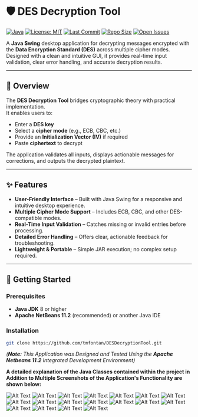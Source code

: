 # 🛡️ DES Decryption Tool

[![Java](https://img.shields.io/badge/Java-8%2B-blue.svg)](https://www.oracle.com/java/technologies/javase-downloads.html)
[![License: MIT](https://img.shields.io/badge/License-MIT-green.svg)](LICENSE)
[![Last Commit](https://img.shields.io/github/last-commit/tmfontan/DESDecryptionTool)](https://github.com/tmfontan/DESDecryptionTool/commits/main)
[![Repo Size](https://img.shields.io/github/repo-size/tmfontan/DESDecryptionTool)](https://github.com/tmfontan/DESDecryptionTool)
[![Open Issues](https://img.shields.io/github/issues/tmfontan/DESDecryptionTool)](https://github.com/tmfontan/DESDecryptionTool/issues)

A **Java Swing** desktop application for decrypting messages encrypted with the **Data Encryption Standard (DES)** across multiple cipher modes.  
Designed with a clean and intuitive GUI, it provides real-time input validation, clear error handling, and accurate decryption results.

---

## 📖 Overview

The **DES Decryption Tool** bridges cryptographic theory with practical implementation.  
It enables users to:

- Enter a **DES key**
- Select a **cipher mode** (e.g., ECB, CBC, etc.)
- Provide an **Initialization Vector (IV)** if required
- Paste **ciphertext** to decrypt

The application validates all inputs, displays actionable messages for corrections, and outputs the decrypted plaintext.

---

## ✨ Features

- **User-Friendly Interface** – Built with Java Swing for a responsive and intuitive desktop experience.  
- **Multiple Cipher Mode Support** – Includes ECB, CBC, and other DES-compatible modes.  
- **Real-Time Input Validation** – Catches missing or invalid entries before processing.  
- **Detailed Error Handling** – Offers clear, actionable feedback for troubleshooting.  
- **Lightweight & Portable** – Simple JAR execution; no complex setup required.  

---

## 🚀 Getting Started

### Prerequisites
- **Java JDK** 8 or higher  
- **Apache NetBeans 11.2** (recommended) or another Java IDE

### Installation
```bash
git clone https://github.com/tmfontan/DESDecryptionTool.git
```

*(**Note:** This Application was Designed and Tested Using the **Apache Netbeans 11.2** Integrated Development Environment)*

**A detailed explanation of the Java Classes contained within the project in Addition to Multiple Screenshots of the Application's Functionality are shown below:**

![Alt Text](DESDecryptionTool/Screenshots/divider_line_neon.png)
![Alt Text](DESDecryptionTool/Screenshots/Screenshot_Initial.png)
![Alt Text](DESDecryptionTool/Screenshots/divider_line_neon.png)
![Alt Text](DESDecryptionTool/Screenshots/Class_Explaination.png)
![Alt Text](DESDecryptionTool/Screenshots/divider_line_neon.png)
![Alt Text](DESDecryptionTool/Screenshots/Screenshot_Display_Cipher_Modes.png)
![Alt Text](DESDecryptionTool/Screenshots/divider_line_neon.png)
![Alt Text](DESDecryptionTool/Screenshots/Screenshot_Warning_Messsage_One.png)
![Alt Text](DESDecryptionTool/Screenshots/divider_line_neon.png)
![Alt Text](DESDecryptionTool/Screenshots/Screenshot_Warning_Message_Effects_One.png)
![Alt Text](DESDecryptionTool/Screenshots/divider_line_neon.png)
![Alt Text](DESDecryptionTool/Screenshots/Screenshot_Warning_Messsage_Two.png)
![Alt Text](DESDecryptionTool/Screenshots/divider_line_neon.png)
![Alt Text](DESDecryptionTool/Screenshots/Screenshot_Warning_Message_Effects_Two.png)
![Alt Text](DESDecryptionTool/Screenshots/divider_line_neon.png)
![Alt Text](DESDecryptionTool/Screenshots/Screenshot_Decryption_Result_One.png)
![Alt Text](DESDecryptionTool/Screenshots/divider_line_neon.png)
![Alt Text](DESDecryptionTool/Screenshots/Screenshot_Decryption_Result_Two.png)
